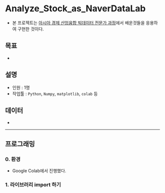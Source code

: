 # Analyze_Stock_as_NaverDataLab
- 본 프로젝트는 [아시아 경제 산업융합 빅데이터 전문가 과정](https://github.com/OH1107/edu)에서 배운것들을 응용하여 구현한 것이다.
## 목표
- 
## 설명
- 인원 : 1명
- 작업툴 : `Python`, `Numpy`, `matplotlib`, `colab` 등
## 데이터
- 
---
## 프로그래밍
### 0. 환경
- Google Colab에서 진행했다.
### 1. 라이브러리 import 하기
